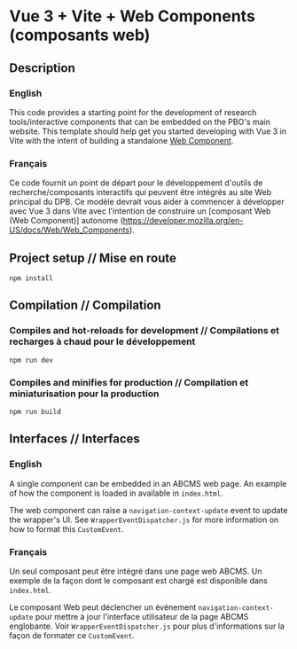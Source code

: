 # Vue 3 + Vite + Web Components (composants web)

## Description

### English

This code provides a starting point for the development of research tools/interactive components that can be embedded on the PBO's main website.
This template should help get you started developing with Vue 3 in Vite with the intent of building a standalone [Web Component](https://developer.mozilla.org/en-US/docs/Web/Web_Components).

### Français

Ce code fournit un point de départ pour le développement d'outils de recherche/composants interactifs qui peuvent être intégrés au site Web principal du DPB.
Ce modèle devrait vous aider à commencer à développer avec Vue 3 dans Vite avec l'intention de construire un [composant Web  (Web Component)] autonome (https://developer.mozilla.org/en-US/docs/Web/Web_Components).

## Project setup // Mise en route
```
npm install
```

## Compilation // Compilation

### Compiles and hot-reloads for development // Compilations et recharges à chaud pour le développement
```
npm run dev
```

### Compiles and minifies for production // Compilation et miniaturisation pour la production
```
npm run build
```

## Interfaces // Interfaces

### English

A single component can be embedded in an ABCMS web page. An example of how the component is loaded in available in `index.html`.

The web component can raise a `navigation-context-update` event to update the wrapper's UI. See `WrapperEventDispatcher.js` for more information on how to format this `CustomEvent`.

### Français

Un seul composant peut être intégré dans une page web ABCMS. Un exemple de la façon dont le composant est chargé est disponible dans `index.html`.

Le composant Web peut déclencher un événement `navigation-context-update` pour mettre à jour l'interface utilisateur de la page ABCMS englobante. Voir `WrapperEventDispatcher.js` pour plus d'informations sur la façon de formater ce `CustomEvent`.